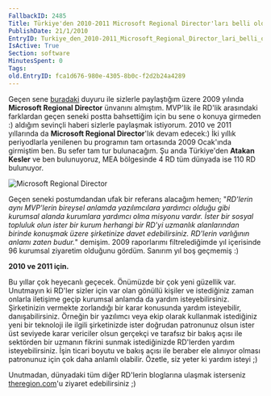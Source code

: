 ```yaml
---
FallbackID: 2485
Title: Türkiye'den 2010-2011 Microsoft Regional Director'ları belli oldu.
PublishDate: 21/1/2010
EntryID: Turkiye_den_2010-2011_Microsoft_Regional_Director_lari_belli_oldu
IsActive: True
Section: software
MinutesSpent: 0
Tags: 
old.EntryID: fca1d676-980e-4305-8b0c-f2d2b24a4289
---
```

Geçen sene
[buradaki](http://daron.yondem.com/tr/post/8221aab4-375d-4109-b025-573f4a5091a1)
duyuru ile sizlerle paylaştığım üzere 2009 yılında **Microsoft Regional
Director** ünvanını almıştım. MVP'lik ile RD'lik arasındaki farklardan
geçen seneki postta bahsettiğim için bu sene o konuya girmeden :)
aldığım sevinçli haberi sizlerle paylaşmak istiyorum. 2010 ve 2011
yıllarında da **Microsoft Regional Director**'lık devam edecek:) İki
yıllık periyodlarla yenilenen bu programın tam ortasında 2009 Ocak'ında
girmiştim ben. Bu sefer tam tur bulunacağım. Şu anda Türkiye'den
**Atakan Kesler** ve ben bulunuyoruz, MEA bölgesinde 4 RD tüm dünyada
ise 110 RD bulunuyor.

![Microsoft Regional
Director](http://cdn.daron.yondem.com/assets/2485/21012010.png)

Geçen seneki postumdandan ufak bir referans alacağım hemen; "*RD'lerin
aynı MVP'lerin bireysel anlamda yazılımcılara yardımcı olduğu gibi
kurumsal alanda kurumlara yardımcı olma misyonu vardır. İster bir sosyal
topluluk olun ister bir kurum herhangi bir RD'yi uzmanlık alanlarından
birinde konuşmak üzere şirketinize davet edebilirsiniz. RD'lerin
varlığının anlamı zaten budur.*" demişim. 2009 raporlarımı
filtrelediğimde yıl içerisinde 96 kurumsal ziyaretim olduğunu gördüm.
Sanırım yıl boş geçmemiş :)

**2010 ve 2011 için.**

Bu yıllar çok heyecanlı geçecek. Önümüzde bir çok yeni güzellik var.
Unutmayın ki RD'ler sizler için var olan gönüllü kişiler ve istediğiniz
zaman onlarla iletişime geçip kurumsal anlamda da yardım
isteyebilirsiniz. Şirketinizin vermekte zorlandığı bir karar konusunda
yardım isteyebilir, danışabilirsiniz. Örneğin bir yazılımcı veya ekip
olarak kullanmak istediğiniz yeni bir teknoloji ile ilgili şirketinizde
ister doğrudan patronunuz olsun ister üst seviyede karar vericiler olsun
gerçekçi ve tarafsız bir bakış açısı ile sektörden bir uzmanın fikrini
sunmak istediğinizde RD'lerden yardım isteyebilirsiniz. İşin ticari
boyutu ve bakış açısı ile beraber ele alınıyor olması patronunuz için
çok daha anlamlı olabilir. Özetle, siz yeter ki yardım isteyi ;)

Unutmadan, dünyadaki tüm diğer RD'lerin bloglarına ulaşmak isterseniz
[theregion.com](http://www.theregion.com/)'u ziyaret edebilirsiniz ;)



